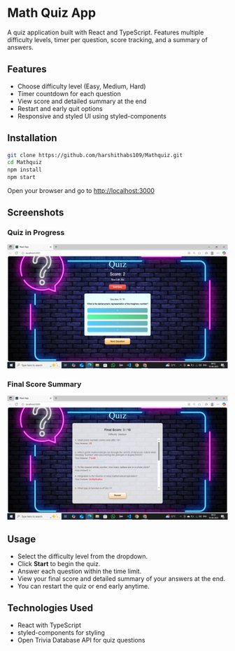# Math Quiz App

A quiz application built with React and TypeScript. Features multiple difficulty levels, timer per question, score tracking, and a summary of answers.

## Features

- Choose difficulty level (Easy, Medium, Hard)
- Timer countdown for each question
- View score and detailed summary at the end
- Restart and early quit options
- Responsive and styled UI using styled-components

## Installation

```bash
git clone https://github.com/harshithabs109/Mathquiz.git
cd Mathquiz
npm install
npm start
```
   
Open your browser and go to [http://localhost:3000](http://localhost:3000)

## Screenshots

### Quiz in Progress
![Quiz in Progress](Screenshot1.png)

### Final Score Summary
![Final Score Summary](Screenshot2.png)

## Usage

- Select the difficulty level from the dropdown.
- Click **Start** to begin the quiz.
- Answer each question within the time limit.
- View your final score and detailed summary of your answers at the end.
- You can restart the quiz or end early anytime.

## Technologies Used

- React with TypeScript  
- styled-components for styling  
- Open Trivia Database API for quiz questions  


